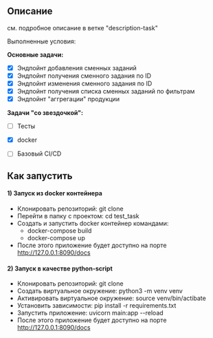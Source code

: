## Описание

см. подробное описание в ветке "description-task"

Выполненные условия:

**Основные задачи:**

- [x] Эндпойнт добавления сменных заданий
- [x] Эндпойнт получения сменного задания по ID
- [x] Эндпойнт изменения сменного задания по ID
- [x] Эндпойнт получения списка сменных заданий по фильтрам
- [x] Эндпойнт "аггрегации" продукции

**Задачи "со звездочкой":**

- [ ] Тесты
- [x] docker
- [ ] Базовый CI/CD


## Как запустить

#### 1) Запуск из docker контейнера

+ Клонировать репозиторий: git clone
+ Перейти в папку с проектом: cd test_task
+ Создать и запустить docker контейнер командами:
  + docker-compose build
  + docker-compose up
+ После этого приложение будет доступно на порте http://127.0.0.1:8090/docs

#### 2) Запуск в качестве python-script

+ Клонировать репозиторий: git clone
+ Создать виртуальное окружение: python3 -m venv venv
+ Активировать виртуальное окружение: source venv/bin/actibate
+ Установить зависимости: pip install -r requirements.txt
+ Запустить приложение: uvicorn main:app --reload
+ После этого приложение будет доступно на порте http://127.0.0.1:8090/docs


